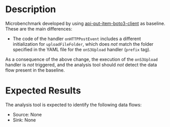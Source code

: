 # Description
Microbenchmark developed by using [api-put-item-boto3-client](../api-put-item-boto3-client) as baseline. These are the main differences:

* The code of the handler `onHTTPPostEvent` includes a different initialization for `uploadFileFolder`, which does _not_ match the folder specified in the YAML file for the `onS3Upload` handler (`prefix` tag).

As a consequence of the above change, the execution of the `onS3Upload` handler is _not_ triggered, and the analysis tool should _not_ detect the data flow present in the baseline.

# Expected Results
The analysis tool is expected to identify the following data flows:

* Source: None
* Sink: None
